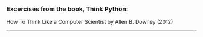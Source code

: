 ### Excercises from the book, Think Python:    
How To Think Like a Computer Scientist
by Allen B. Downey (2012)  
____________________________

